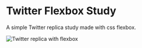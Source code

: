 # Twitter Flexbox Study

A simple Twitter replica study made with css flexbox.

![Twitter replica with flexbox]()
